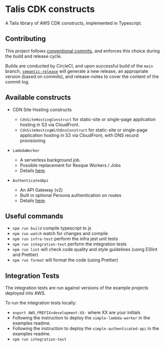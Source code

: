 # Talis CDK constructs

A Talis library of AWS CDK constructs, implemented in Typescript.

## Contributing

This project follows [conventional commits](https://www.conventionalcommits.org/en/v1.0.0/), and enforces this choice during the build and release cycle.

Builds are conducted by CircleCI, and upon successful build of the `main` branch, [`semantic-release`](https://semantic-release.gitbook.io/semantic-release/) will generate a new release, an appropriate version (based on commits), and release-notes to cover the content of the commit log.

## Available constructs

- CDN Site Hosting constructs

  - `CdnSiteHostingConstruct` for static-site or single-page application hosting in S3 via CloudFront.
  - `CdnSiteHostingWithDnsConstruct` for static-site or single-page application hosting in S3 via CloudFront, with DNS record provisioning

- `LambdaWorker`

  - A serverless background job.
  - Possible replacement for Resque Workers / Jobs
  - Details [here](/examples/simple-lambda-worker/README.md).

- `AuthenticatedApi`
  - An API Gateway (v2)
  - Built in optional Persona authentication on routes
  - Details [here](/examples/simple-authenticated-api/README.md).

## Useful commands

- `npm run build` compile typescript to js
- `npm run watch` watch for changes and compile
- `npm run infra-test` perform the infra jest unit tests
- `npm run integration-test` perform the integration tests
- `npm run lint` will check code quality and style guidelines (using ESlint and Prettier)
- `npm run format` will format the code (using Prettier)

## Integration Tests

The integration tests are run against versions of the example projects deployed into AWS.

To run the integration tests locally:

- `export AWS_PREFIX=development-XX-` where XX are your initials
- Following the instruction to deploy the `simple-lambda-worker` in the examples readme.
- Following the instruction to deploy the `simple-authenticated-api` in the examples readme.
- `npm run integration-test`
